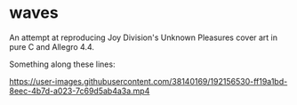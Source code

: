 # waves
An attempt at reproducing Joy Division's Unknown Pleasures cover art in pure C and Allegro 4.4.

Something along these lines:

https://user-images.githubusercontent.com/38140169/192156530-ff19a1bd-8eec-4b7d-a023-7c69d5ab4a3a.mp4
